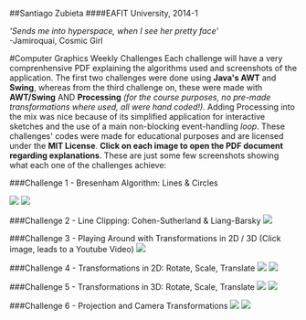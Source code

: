 ##Santiago Zubieta
####EAFIT University, 2014-1

*'Sends me into hyperspace, when I see her pretty face'*  
-Jamiroquai, Cosmic Girl

#Computer Graphics Weekly Challenges
Each challenge will have a very comprenhensive PDF explaining the algorithms used and screenshots of the application. The first two challenges were done using **Java's AWT** and **Swing**, whereas from the third challenge on, these were made with **AWT/Swing** AND **Processing** *(for the course purposes, no pre-made transformations where used, all were hand coded!)*. Adding Processing into the mix was nice because of its simplified application for interactive sketches and the use of a main non-blocking event-handling *loop*. These challenges' codes were made for educational purposes and are licensed under the **MIT License**. **Click on each image to open the PDF document regarding explanations**. These are just some few screenshots showing what each one of the challenges achieve:

###Challenge 1 - Bresenham Algorithm: Lines & Circles

[![](https://raw2.github.com/Zubieta/Computer_Graphics/master/Screenshots/CG1_Lines.png)](https://github.com/Zubieta/Computer_Graphics/raw/master/CG_Challenge_1/Challenge_1.pdf)
[![](https://raw2.github.com/Zubieta/Computer_Graphics/master/Screenshots/CG1_Circles.png)](https://github.com/Zubieta/Computer_Graphics/raw/master/CG_Challenge_1/Challenge_1.pdf)

###Challenge 2 - Line Clipping: Cohen-Sutherland & Liang-Barsky
[![](https://raw2.github.com/Zubieta/Computer_Graphics/master/Screenshots/CG2_Lines.png)](https://github.com/Zubieta/Computer_Graphics/raw/master/CG_Challenge_2/Challenge_2.pdf)

###Challenge 3 - Playing Around with Transformations in 2D / 3D
(Click image, leads to a Youtube Video)
[![](https://raw2.github.com/Zubieta/Computer_Graphics/master/Screenshots/CG3_Trans.png)](http://www.youtube.com/watch?v=a2qDobiht7g)

###Challenge 4 - Transformations in 2D: Rotate, Scale, Translate
[![](https://raw2.github.com/Zubieta/Computer_Graphics/master/Screenshots/CG4_Trans.png)](https://github.com/Zubieta/Computer_Graphics/raw/master/CG_Challenge_4/Challenge_4.pdf)
[![](https://raw2.github.com/Zubieta/Computer_Graphics/master/Screenshots/CG4_GUI.png)](https://github.com/Zubieta/Computer_Graphics/raw/master/CG_Challenge_4/Challenge_4.pdf)

###Challenge 5 - Transformations in 3D: Rotate, Scale, Translate
[![](https://raw2.github.com/Zubieta/Computer_Graphics/master/Screenshots/CG5_Trans.png)](https://github.com/Zubieta/Computer_Graphics/raw/master/CG_Challenge_5/Challenge_5.pdf)
[![](https://raw2.github.com/Zubieta/Computer_Graphics/master/Screenshots/CG5_GUI.png)](https://github.com/Zubieta/Computer_Graphics/raw/master/CG_Challenge_5/Challenge_5.pdf)

###Challenge 6 - Projection and Camera Transformations
[![](https://raw2.github.com/Zubieta/Computer_Graphics/master/Screenshots/CG6_Trans.png)](https://github.com/Zubieta/Computer_Graphics/raw/master/CG_Challenge_6/Challenge_6.pdf)
[![](https://raw2.github.com/Zubieta/Computer_Graphics/master/Screenshots/CG6_GUI.png)](https://github.com/Zubieta/Computer_Graphics/raw/master/CG_Challenge_6/Challenge_6.pdf)
